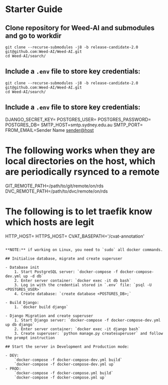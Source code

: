# Starter Guide

## Clone repository for Weed-AI and submodules and go to workdir

```
git clone --recurse-submodules -j8 -b release-candidate-2.0 git@github.com:Weed-AI/Weed-AI.git
cd Weed-AI/search/
```

## Include a `.env` file to store key credentials:

```
git clone --recurse-submodules -j8 -b release-candidate-2.0 git@github.com:Weed-AI/Weed-AI.git
cd Weed-AI/search/
```

## Include a `.env` file to store key credentials:
DJANGO_SECRET_KEY=
POSTGRES_USER=
POSTGRES_PASSWORD=
POSTGRES_DB=
SMTP_HOST=smtp.sydney.edu.au
SMTP_PORT=
FROM_EMAIL=Sender Name <sender@host>
# The following works when they are local directories on the host, which are periodically rsynced to a remote
GIT_REMOTE_PATH=/path/to/git/remote/on/rds
DVC_REMOTE_PATH=/path/to/dvc/remote/on/rds
# The following is to let traefik know which hosts are legit
HTTP_HOST=<http host>
HTTPS_HOST=<https host such as weed-ai.sydney.edu.au>
CVAT_BASEPATH='/cvat-annotation'
```

**NOTE:** if working on Linux, you need to `sudo` all docker commands.

## Initialise database, migrate and create superuser

- Database init
	1. Start PostgreSQL server: `docker-compose -f docker-compose-dev.yml up -d db`
	2. Enter server container: `docker exec -it db bash`
	3. Log in with the credential stored in `.env` file: `psql -U <POSTGRES_USER>`
	4. Create database: `create database <POSTGRES_DB>;`

- Build Django:
	1. `docker build django`

- Django Migration and create superuser
	1. Start Django server: `docker-compose -f docker-compose-dev.yml up db django`
	2. Enter server container: `docker exec -it django bash`
	3. Create superuser: `python manage.py createsuperuser` and follow the prompt instruction

## Start the server in Development and Production mode:

- DEV: 
	`docker-compose -f docker-compose-dev.yml build`
	`docker-compose -f docker-compose-dev.yml up`
- PROD:
	`docker-compose -f docker-compose.yml build`
	`docker-compose -f docker-compose.yml up`
